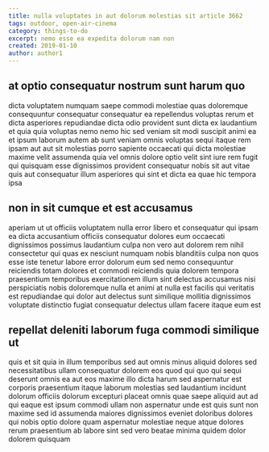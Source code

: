 ```yaml
---
title: nulla voluptates in aut dolorum molestias sit article 3662
tags: outdoor, open-air-cinema
category: things-to-do
excerpt: nemo esse ea expedita dolorum nam non
created: 2019-01-10
author: author1
---
```


## at optio consequatur nostrum sunt harum quo

dicta voluptatem numquam saepe commodi molestiae quas doloremque consequuntur consequatur consequatur ea repellendus voluptas rerum et dicta asperiores repudiandae dicta odio provident sunt dicta ex laudantium et quia quia voluptas nemo nemo hic sed veniam sit modi suscipit animi ea et ipsum laborum autem ab sunt veniam omnis voluptas sequi itaque rem ipsam aut aut sit molestias porro sapiente occaecati qui dicta molestiae maxime velit assumenda quia vel omnis dolore optio velit sint iure rem fugit qui quisquam esse dignissimos provident consequatur nobis sit aut vitae quis aut consequatur illum asperiores qui sint et dicta ea quae hic tempora ipsa

## non in sit cumque et est accusamus

aperiam ut ut officiis voluptatem nulla error libero et consequatur qui ipsam ea dicta accusantium officiis consequatur dolores eum occaecati dignissimos possimus laudantium culpa non vero aut dolorem rem nihil consectetur qui quas ex nesciunt numquam nobis blanditiis culpa non quos esse iste tenetur labore error dolorum eum sed nemo consequuntur reiciendis totam dolores et commodi reiciendis quia dolorem tempora praesentium temporibus exercitationem illum sint delectus accusamus nisi perspiciatis nobis doloremque nulla et animi at nulla est facilis qui veritatis est repudiandae qui dolor aut delectus sunt similique mollitia dignissimos voluptate distinctio fugiat consequatur delectus ullam facere itaque eum est

## repellat deleniti laborum fuga commodi similique ut

quis et sit quia in illum temporibus sed aut omnis minus aliquid dolores sed necessitatibus ullam consequatur dolorem eos quod qui quo qui sequi deserunt omnis ea aut eos maxime illo dicta harum sed aspernatur est corporis praesentium itaque laborum molestias sed laudantium incidunt dolorum officiis dolorum excepturi placeat omnis quae saepe aliquid aut ad qui eaque est ipsum commodi ullam non aspernatur unde est quis sunt non maxime sed id assumenda maiores dignissimos eveniet doloribus dolores qui nobis optio dolore quam aspernatur molestiae neque atque dolores rerum praesentium ab labore sint sed vero beatae minima quidem dolor dolorem quisquam
